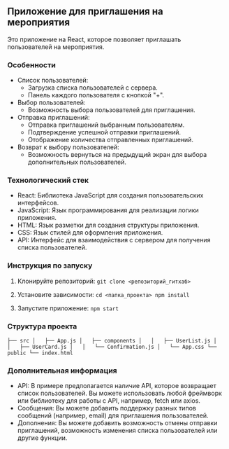 ## Приложение для приглашения на мероприятия

Это приложение на React, которое позволяет приглашать пользователей на мероприятия.

### Особенности

* Список пользователей:
    * Загрузка списка пользователей с сервера.
    * Панель каждого пользователя с кнопкой "+".
* Выбор пользователей:
    * Возможность выбора пользователей для приглашения.
* Отправка приглашений:
    * Отправка приглашений выбранным пользователям.
    * Подтверждение успешной отправки приглашений.
    * Отображение количества отправленных приглашений.
* Возврат к выбору пользователей:
    * Возможность вернуться на предыдущий экран для выбора дополнительных пользователей.

### Технологический стек

* React: Библиотека JavaScript для создания пользовательских интерфейсов.
* JavaScript: Язык программирования для реализации логики приложения.
* HTML: Язык разметки для создания структуры приложения.
* CSS: Язык стилей для оформления приложения.
* API: Интерфейс для взаимодействия с сервером для получения списка пользователей.

### Инструкция по запуску
1. Клонируйте репозиторий:
    ``git clone <репозиторий_гитхаб>``
    
2. Установите зависимости:
    ``cd <папка_проекта>
    npm install``
    

3. Запустите приложение:
    ``npm start``
    


### Структура проекта
``
├── src
│   ├── App.js
│   ├── components
│   │   ├── UserList.js
│   │   ├── UserCard.js
│   │   └── Confirmation.js
│   └── App.css
└── public
    └── index.html
``

### Дополнительная информация

* API:  В примере предполагается наличие API, которое возвращает список пользователей. Вы можете использовать любой фреймворк или библиотеку для работы с API, например, fetch или axios.
* Сообщения: Вы можете добавить поддержку разных типов сообщений (например, email) для приглашения пользователей.
* Дополнения: Вы можете добавить возможность отмены отправки приглашений, возможность  изменения списка пользователей или другие функции.
